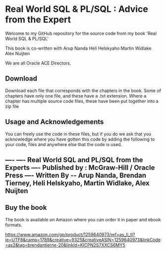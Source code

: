 # Real World SQL & PL/SQL : Advice from the Expert

Welcome to my GitHub repository for the source code from my book 'Real World SQL & PL/SQL'

This book is co-written with
   Arup Nanda
   Heli Helskyaho
   Martin Widlake
   Alex Nuijten

We are all Oracle ACE Directors.

## Download

Download each file that corresponds with the chapters in the book. Some of chapters have only one file, and these have a .txt extension. Where a chapter has multiple source code files, these have been put together into a zip file

## Usage and Acknowledgements

You can freely use the code in these files, but if you do we ask that you acknowledge where you have gotten this code by adding the following to your code, files and anywhere else that the code is used.

—-
—- Real World SQL and PL/SQL from the Experts
—-    Published by : McGraw-Hill / Oracle Press
—- Written By
--  Arup Nanda, Brendan Tierney, Heli Helskyaho, Martin Widlake, Alex Nuijten
--

## Buy the book

The book is available on Amazon where you can order it in paper and ebook formats.

https://www.amazon.com/gp/product/1259640973/ref=as_li_tl?ie=UTF8&camp=1789&creative=9325&creativeASIN=1259640973&linkCode=as2&tag=brendantierne-20&linkId=KICPN2S7XXCS6MY5

